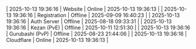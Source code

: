 | 2025-10-13 19:36:16 | Website | Online | 2025-10-13 19:36:13 |
| 2025-10-13 19:36:16 | Registration | Offline | 2025-09-09 16:40:23 |
| 2025-10-13 19:36:16 | Auth Server | Offline | 2025-08-18 09:33:31 |
| 2025-10-13 19:36:16 | Kezan (PvE) | Offline | 2025-10-11 12:51:30 |
| 2025-10-13 19:36:16 | Gurubashi (PvP) | Offline | 2025-08-23 21:44:06 |
| 2025-10-13 19:36:16 | Cloudflare | Online | 2025-10-13 19:36:13 |
